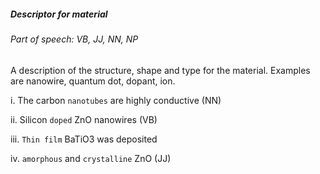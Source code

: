##### Descriptor for material

###### Part of speech: VB, JJ, NN, NP

A description of the structure, shape and type for the material. Examples are nanowire, quantum dot, dopant, ion.

i. The carbon `nanotubes` are highly conductive (NN)

ii. Silicon `doped` ZnO nanowires (VB)

iii. `Thin film` BaTiO3 was deposited

iv. `amorphous` and `crystalline` ZnO (JJ)